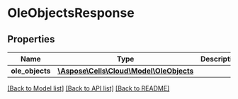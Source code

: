 # OleObjectsResponse

## Properties
Name | Type | Description | Notes
------------ | ------------- | ------------- | -------------
**ole_objects** | [**\Aspose\Cells\Cloud\Model\OleObjects**](OleObjects.md) |  | [optional] 

[[Back to Model list]](../README.md#documentation-for-models) [[Back to API list]](../README.md#documentation-for-api-endpoints) [[Back to README]](../README.md)


